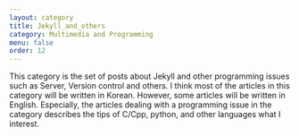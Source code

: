 ```yaml
---
layout: category
title: Jekyll_and_others
category: Multimedia and Programming
menu: false
order: 12
---
```


This category is the set of posts about Jekyll and other programming issues such as Server, Version control and others.
I think most of the articles in this category will be written in Korean. However, some articles will be written in English.
Especially, the articles dealing with a programming issue in the category describes the tips of C/Cpp, python, and other languages what I interest.   